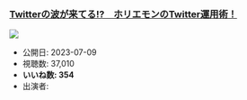 ### [Twitterの波が来てる!?　ホリエモンのTwitter運用術！](https://www.youtube.com/watch?v=FTD4BGVEelw)
[![](https://img.youtube.com/vi/FTD4BGVEelw/sddefault.jpg)](https://www.youtube.com/watch?v=FTD4BGVEelw)
-   公開日: 2023-07-09
-   視聴数: 37,010
-   **いいね数: 354**
-   出演者: 
